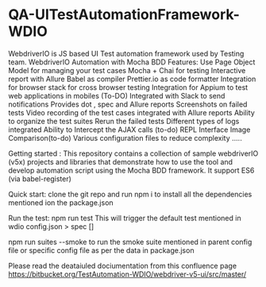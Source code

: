 # QA-UITestAutomationFramework-WDIO
WebdriverIO is JS based UI Test automation  framework used by Testing team.
WebdriverIO Automation with Mocha BDD
Features:
Use Page Object Model for managing your test cases
Mocha + Chai for testing
Interactive report with Allure
Babel as compiler
Prettier.io as code formatter
Integration for browser stack for cross browser testing
Integration for Appium to test  web applications in mobiles (To-DO)
Integrated with Slack to send notifications 
Provides dot , spec and Allure reports 
Screenshots on failed tests
Video recording of the test cases integrated with Allure reports 
Ability to organize the test suites
Rerun the failed tests
Different types of logs integrated
Ability to Intercept the AJAX calls (to-do)
REPL Interface 
Image Comparison(to-do)
Various configuration files to reduce complexity …..

Getting started :
This repository contains a collection of sample webdriverIO (v5x) projects and libraries that demonstrate how to use the tool and develop automation script using the Mocha BDD framework. It support ES6 (via babel-register) 

Quick start:
clone the git repo and run npm i to install all the dependencies mentioned ion the package.json 

Run the test:
npm run test 
This will trigger the default test mentioned in wdio config.json > spec []

npm run suites --smoke
to run the smoke suite mentioned in parent config file or specific config file as per the data in package.json

Please read the deataiuled dociumentation from this confluence page https://bitbucket.org/TestAutomation-WDIO/webdriver-v5-ui/src/master/
